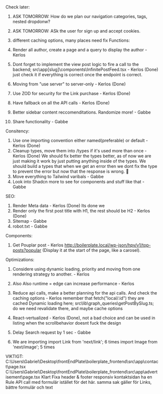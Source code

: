 
Check later:

1. ASK TOMORROW: How do we plan our navigation categories, tags, nested dropdonw?
2. ASK TOMORROW: ASk the user for sign up and accept cookies.
3. different caching options, many places need fix
Functions:

1. Render all author, create a page and a query to display the author - Kerlos
2. Dont forget to implement the view post logic to fire a call to the backend; src\app[slug]\components\InfinitePostFeed.tsx - Kerlos (Done) just check it if everything is correct once the endpoint is correct.
3. Moving from "use server" to server-only - Kerlos (Done)
4. Use ZOD for security for the Link purchase - Kerlos (Done)
5. Have fallback on all the API calls - Kerlos (Done)
6. Better sidebar content reccomenditations. Randomize more! - Gabbe
7. Share functionality - Gabbe

Consitency:

1. Use one importing convention either named(preferable) or default - Kerlos (Done)
2. Cleanup types, move them into /types if it's used more than once - Kerlos (Done) We should fix better the types better, as of now we are just making it work by just putting anything inside of the types. We should build a types that when we get an error then we dont fix the type to prevent the error but now that the response is wrong. 🤣
3. Move everything to Tailwind varibals - Gabbe
4. Look into Shadcn more to see for components and stuff like that - Gabbe

SEO:

1. Render Meta data - Kerlos (Done) Its done we 
2. Render only the first post title with H1, the rest should be H2 - Kerlos (Done)
3. Sitemap - Gabbe
4. robot.txt - Gabbe


Components:

1. Get Pouplar post - Kerlos http://boilerplate.local/wp-json/hpv/v1/top-posts?popular (Display it at the start of the page, like a carosel). 

Optimizations:

1. Considere using dynamic loading, priority and moving from one rendering strategy to another. - Kerlos
2. Also Also runtime = edge can increase performance - Kerlos
3. Reduce api calls, make a better planning for the api calls. And check the caching options - Kerlos
remember that fetch("local/:id") they are cached
Dynamic loading here; src\lib\graph_queries\getPostBySlug.ts; do we need revalidate there, and maybe cache options

4. React-vertualized - Kerlos (Done), not a bad choice and can be used in listing when the scrollbehavior doesnt fuck the design
5. Delay Search request by 1 sec - Gabbe
6. We are importing
import Link from 'next/link'; 6 times
import Image from 'next/image'; 5 times










VIKTIGT: 
C:\Users\Gabriel\Desktop\frontEndPlate\boilerplate_frontend\src\app\contact\page.tsx
C:\Users\Gabriel\Desktop\frontEndPlate\boilerplate_frontend\src\app\advertisement\page.tsx                      Klart
Fixa header & footer responsiv 
kontaktsidan ha en Rule API call med formulär istället för det här. samma sak gäller för Links, bättre formulär och text
 

